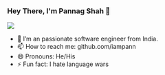 ### Hey There, I'm Pannag Shah 👋
![](https://komarev.com/ghpvc/?username=iampann&color=blue)

- 🔭 I’m an passionate software engineer from India.
- 📫 How to reach me: github.com/iampann
- 😄 Pronouns: He/His
- ⚡ Fun fact: I hate language wars

